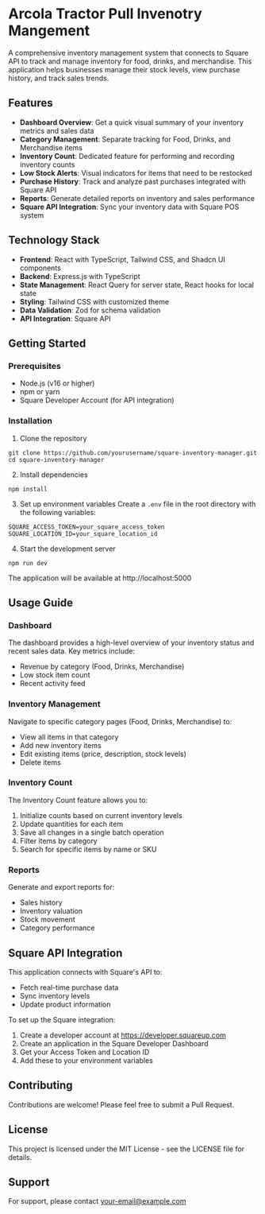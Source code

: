 # Arcola Tractor Pull Invenotry Mangement

A comprehensive inventory management system that connects to Square API to track and manage inventory for food, drinks, and merchandise. This application helps businesses manage their stock levels, view purchase history, and track sales trends.

## Features

- **Dashboard Overview**: Get a quick visual summary of your inventory metrics and sales data
- **Category Management**: Separate tracking for Food, Drinks, and Merchandise items
- **Inventory Count**: Dedicated feature for performing and recording inventory counts
- **Low Stock Alerts**: Visual indicators for items that need to be restocked
- **Purchase History**: Track and analyze past purchases integrated with Square API
- **Reports**: Generate detailed reports on inventory and sales performance
- **Square API Integration**: Sync your inventory data with Square POS system

## Technology Stack

- **Frontend**: React with TypeScript, Tailwind CSS, and Shadcn UI components
- **Backend**: Express.js with TypeScript
- **State Management**: React Query for server state, React hooks for local state
- **Styling**: Tailwind CSS with customized theme
- **Data Validation**: Zod for schema validation
- **API Integration**: Square API

## Getting Started

### Prerequisites

- Node.js (v16 or higher)
- npm or yarn
- Square Developer Account (for API integration)

### Installation

1. Clone the repository
```
git clone https://github.com/yourusername/square-inventory-manager.git
cd square-inventory-manager
```

2. Install dependencies
```
npm install
```

3. Set up environment variables
Create a `.env` file in the root directory with the following variables:
```
SQUARE_ACCESS_TOKEN=your_square_access_token
SQUARE_LOCATION_ID=your_square_location_id
```

4. Start the development server
```
npm run dev
```

The application will be available at http://localhost:5000

## Usage Guide

### Dashboard

The dashboard provides a high-level overview of your inventory status and recent sales data. Key metrics include:
- Revenue by category (Food, Drinks, Merchandise)
- Low stock item count
- Recent activity feed

### Inventory Management

Navigate to specific category pages (Food, Drinks, Merchandise) to:
- View all items in that category
- Add new inventory items
- Edit existing items (price, description, stock levels)
- Delete items

### Inventory Count

The Inventory Count feature allows you to:
1. Initialize counts based on current inventory levels
2. Update quantities for each item
3. Save all changes in a single batch operation
4. Filter items by category
5. Search for specific items by name or SKU

### Reports

Generate and export reports for:
- Sales history
- Inventory valuation
- Stock movement
- Category performance

## Square API Integration

This application connects with Square's API to:
- Fetch real-time purchase data
- Sync inventory levels
- Update product information

To set up the Square integration:
1. Create a developer account at https://developer.squareup.com
2. Create an application in the Square Developer Dashboard
3. Get your Access Token and Location ID
4. Add these to your environment variables

## Contributing

Contributions are welcome! Please feel free to submit a Pull Request.

## License

This project is licensed under the MIT License - see the LICENSE file for details.

## Support

For support, please contact [your-email@example.com](mailto:your-email@example.com)